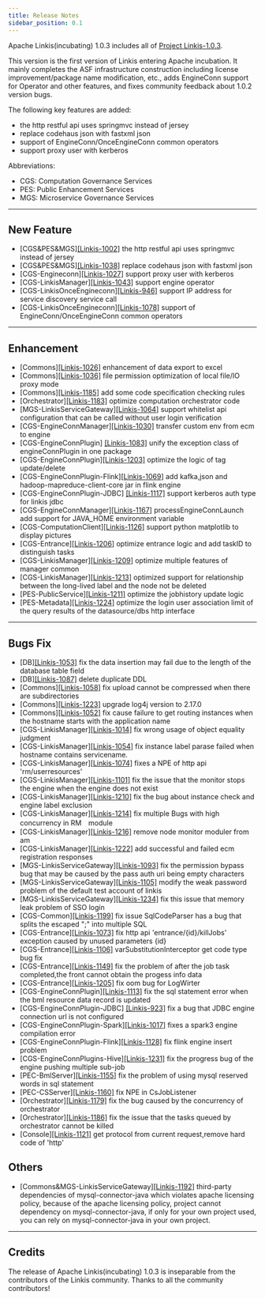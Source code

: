 ```yaml
---
title: Release Notes
sidebar_position: 0.1
---
```

Apache Linkis(incubating) 1.0.3 includes all of [Project Linkis-1.0.3](https://github.com/apache/incubator-linkis/projects/13).

This version is the first version of Linkis entering Apache incubation. It mainly completes the ASF infrastructure construction including license improvement/package name modification, etc., adds EngineConn support for Operator and other features, and fixes community feedback about 1.0.2 version bugs.

The following key features are added: 
* the http restful api uses springmvc instead of jersey
* replace codehaus json with fastxml json
* support of EngineConn/OnceEngineConn common operators
* support proxy user with kerberos


Abbreviations:
- CGS: Computation Governance Services
- PES: Public Enhancement Services
- MGS: Microservice Governance Services

---

## New Feature

* \[CGS&PES&MGS][[Linkis-1002]](https://github.com/apache/incubator-linkis/pull/1002) the http restful api uses springmvc instead of jersey
* \[CGS&PES&MGS][[Linkis-1038]](https://github.com/apache/incubator-linkis/pull/1038) replace codehaus json with fastxml json
* \[CGS-Engineconn][[Linkis-1027]](https://github.com/apache/incubator-linkis/pull/1027) support proxy user with kerberos
* \[CGS-LinkisManager][[Linkis-1043]](https://github.com/apache/incubator-linkis/pull/1043) support engine operator
* \[CGS-LinkisOnceEngineconn][[Linkis-946]](https://github.com/apache/incubator-linkis/pull/946) support IP address for service discovery service call
* \[CGS-LinkisOnceEngineconn][[Linkis-1078]](https://github.com/apache/incubator-linkis/pull/1078) support of EngineConn/OnceEngineConn common operators



---

## Enhancement
* \[Commons][[Linkis-1026]](https://github.com/apache/incubator-linkis/pull/1026) enhancement of data export to excel 
* \[Commons][[Linkis-1036]](https://github.com/apache/incubator-linkis/pull/1036) file permission optimization of local file/IO proxy mode
* \[Commons][[Linkis-1185]](https://github.com/apache/incubator-linkis/pull/1185) add some code specification checking rules
* \[Orchestrator][[Linkis-1183]](https://github.com/apache/incubator-linkis/pull/1183) optimize computation orchestrator code
* \[MGS-LinkisServiceGateway][[Linkis-1064]](https://github.com/apache/incubator-linkis/pull/1064) support whitelist api configuration that can be called without user login verification 
* \[CGS-EngineConnManager][[Linkis-1030]](https://github.com/apache/incubator-linkis/pull/1030) transfer custom env from ecm to engine
* \[CGS-EngineConnPlugin] [[Linkis-1083]](https://github.com/apache/incubator-linkis/pull/1083) unify the exception class of engineConnPlugin in one package
* \[CGS-EngineConnPlugin][[Linkis-1203]](https://github.com/apache/incubator-linkis/pull/1203) optimize the logic of tag update/delete
* \[CGS-EngineConnPlugin-Flink][[Linkis-1069]](https://github.com/apache/incubator-linkis/pull/1069) add kafka,json and hadoop-mapreduce-client-core jar in flink engine
* \[CGS-EngineConnPlugin-JDBC] [[Linkis-1117]](https://github.com/apache/incubator-linkis/pull/1117) support kerberos auth type for linkis jdbc
* \[CGS-EngineConnManager][[Linkis-1167]](https://github.com/apache/incubator-linkis/pull/1167) processEngineConnLaunch add support for JAVA_HOME environment variable
* \[CGS-ComputationClient][[Linkis-1126]](https://github.com/apache/incubator-linkis/pull/1126) support python matplotlib to display pictures
* \[CGS-Entrance][[Linkis-1206]](https://github.com/apache/incubator-linkis/pull/1206) optimize entrance logic and add taskID to distinguish tasks
* \[CGS-LinkisManager][[Linkis-1209]](https://github.com/apache/incubator-linkis/pull/1209) optimize multiple features of manager common
* \[CGS-LinkisManager][[Linkis-1213]](https://github.com/apache/incubator-linkis/pull/1213) optimized support for relationship between the long-lived label and the node not be deleted
* \[PES-PublicService][[Linkis-1211]](https://github.com/apache/incubator-linkis/pull/1211) optimize the jobhistory update logic
* \[PES-Metadata][[Linkis-1224]](https://github.com/apache/incubator-linkis/pull/1224) optimize the login user association limit of the query results of the datasource/dbs http interface

---
## Bugs Fix
* \[DB][[Linkis-1053]](https://github.com/apache/incubator-linkis/pull/1053) fix the data insertion may fail due to the length of the database table field
* \[DB][[Linkis-1087]](https://github.com/apache/incubator-linkis/pull/1087) delete duplicate DDL
* \[Commons][[Linkis-1058]](https://github.com/apache/incubator-linkis/pull/1058) fix upload cannot be compressed when there are subdirectories
* \[Commons][[Linkis-1223]](https://github.com/apache/incubator-linkis/pull/1223) upgrade log4j version to 2.17.0
* \[Commons][[Linkis-1052]](https://github.com/apache/incubator-linkis/pull/1052) fix cause failure to get routing instances when the hostname starts with the application name
* \[CGS-LinkisManager][[Linkis-1014]](https://github.com/apache/incubator-linkis/pull/1014) fix wrong usage of object equality judgment
* \[CGS-LinkisManager][[Linkis-1054]](https://github.com/apache/incubator-linkis/pull/1054) fix instance label parase failed when hostname contains servicename.
* \[CGS-LinkisManager][[Linkis-1074]](https://github.com/apache/incubator-linkis/pull/1074) fixes a NPE of http api 'rm/userresources'
* \[CGS-LinkisManager][[Linkis-1101]](https://github.com/apache/incubator-linkis/pull/1101) fix the issue that the monitor stops the engine when the engine does not exist
* \[CGS-LinkisManager][[Linkis-1210]](https://github.com/apache/incubator-linkis/pull/1210) fix the bug about instance check and engine label exclusion
* \[CGS-LinkisManager][[Linkis-1214]](https://github.com/apache/incubator-linkis/pull/1214) fix multiple Bugs with high concurrency in RM　module
* \[CGS-LinkisManager][[Linkis-1216]](https://github.com/apache/incubator-linkis/pull/1216) remove node monitor moduler from am
* \[CGS-LinkisManager][[Linkis-1222]](https://github.com/apache/incubator-linkis/pull/1222) add successful and failed ecm registration responses 
* \[MGS-LinkisServiceGateway][[Linkis-1093]](https://github.com/apache/incubator-linkis/pull/1093) fix the permission bypass bug that may be caused by the pass auth uri being empty characters
* \[MGS-LinkisServiceGateway][[Linkis-1105]](https://github.com/apache/incubator-linkis/pull/1105) modify the weak password problem of the default test account of linkis
* \[MGS-LinkisServiceGateway][[Linkis-1234]](https://github.com/apache/incubator-linkis/pull/1234) fix this issue that memory leak problem of SSO login 
* \[CGS-Common][[Linkis-1199]](https://github.com/apache/incubator-linkis/pull/1199) fix issue SqlCodeParser has a bug that splits the escaped ";" into multiple SQL
* \[CGS-Entrance][[Linkis-1073]](https://github.com/apache/incubator-linkis/pull/1073) fix http api 'entrance/{id}/killJobs' exception caused by unused parameters {id}
* \[CGS-Entrance][[Linkis-1106]](https://github.com/apache/incubator-linkis/pull/1106) varSubstitutionInterceptor get code type bug fix
* \[CGS-Entrance][[Linkis-1149]](https://github.com/apache/incubator-linkis/pull/1149) fix the problem of after the job task completed,the front cannot obtain the progess info data
* \[CGS-Entrance][[Linkis-1205]](https://github.com/apache/incubator-linkis/pull/1205) fix oom bug for LogWirter
* \[CGS-EngineConnPlugin][[Linkis-1113]](https://github.com/apache/incubator-linkis/pull/1113) fix the sql statement error when the bml resource data record is updated
* \[CGS-EngineConnPlugin-JDBC] [[Linkis-923]](https://github.com/apache/incubator-linkis/pull/923) fix a bug that JDBC engine connection url is not configured
* \[CGS-EngineConnPlugin-Spark][[Linkis-1017]](https://github.com/apache/incubator-linkis/pull/1017) fixes a spark3 engine compilation error
* \[CGS-EngineConnPlugin-Flink][[Linkis-1128]](https://github.com/apache/incubator-linkis/pull/1129) fix flink engine insert problem 
* \[CGS-EngineConnPlugins-Hive][[Linkis-1231]](https://github.com/apache/incubator-linkis/pull/1231) fix the progress bug of the engine pushing multiple sub-job
* \[PEC-BmlServer][[Linkis-1155]](https://github.com/apache/incubator-linkis/pull/1155) fix the problem of using mysql reserved words in sql statement
* \[PEC-CSServer][[Linkis-1160]](https://github.com/apache/incubator-linkis/pull/1160) fix NPE in CsJobListener
* \[Orchestrator][[Linkis-1179]](https://github.com/apache/incubator-linkis/pull/1179) fix the bug caused by the concurrency of orchestrator
* \[Orchestrator][[Linkis-1186]](https://github.com/apache/incubator-linkis/pull/1186) fix the issue that the tasks queued by orchestrator cannot be killed
* \[Console][[Linkis-1121]](https://github.com/apache/incubator-linkis/pull/1121) get protocol from current request,remove hard code of 'http'



## Others
* \[Commons&MGS-LinkisServiceGateway][[Linkis-1192]](https://github.com/apache/incubator-linkis/pull/1092) third-party dependencies of mysql-connector-java which violates apache licensing policy, because of the apache licensing policy, project cannot dependency on mysql-connector-java, if only for your own project used, you can rely on mysql-connector-java in your own project.

---------

## Credits 

The release of Apache Linkis(incubating) 1.0.3 is inseparable from the contributors of the Linkis community. Thanks to all the community contributors! 